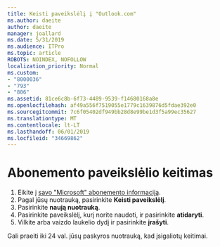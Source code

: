 ```yaml
---
title: Keisti paveikslėlį į "Outlook.com"
ms.author: daeite
author: daeite
manager: joallard
ms.date: 5/31/2019
ms.audience: ITPro
ms.topic: article
ROBOTS: NOINDEX, NOFOLLOW
localization_priority: Normal
ms.custom:
- "8000036"
- "793"
- "806"
ms.assetid: 81ce6c8b-6f73-4489-9539-f14680168a8e
ms.openlocfilehash: af49a556f7519055e1779c1639876d5fdae392e0
ms.sourcegitcommit: 7c6f05402df949bb28d8e99be1d3f5a99ec35627
ms.translationtype: MT
ms.contentlocale: lt-LT
ms.lasthandoff: 06/01/2019
ms.locfileid: "34669862"
---
```

# <a name="change-your-account-picture"></a>Abonemento paveikslėlio keitimas

1. Eikite į [savo "Microsoft" abonemento informaciją](https://go.microsoft.com/fwlink/p/?linkid=860841).
2. Pagal jūsų nuotrauką, pasirinkite **Keisti paveikslėlį**.
3. Pasirinkite **naują nuotrauką**.
4. Pasirinkite paveikslėlį, kurį norite naudoti, ir pasirinkite **atidaryti**.
5. Vilkite arba vaizdo laukelio dydį ir pasirinkite **įrašyti**.

Gali praeiti iki 24 val. jūsų paskyros nuotrauką, kad įsigaliotų keitimai.